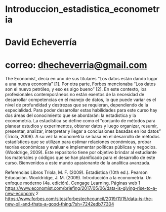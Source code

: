 # Introduccion_estadistica_econometria

# David Echeverría
# correo: dhecheverria@gmail.com

The Economist, decía en uno de sus titulares “Los datos están dando lugar a una nueva economía” [1]. Por otra parte, Forbes mencionaba “Los datos son el nuevo petróleo, y eso es algo bueno” [2]. En este contexto, los profesionales contemporáneos no están exentos de la necesidad de desarrollar competencias en el manejo de datos, lo que puede variar es el nivel de profundidad y destrezas que se requieran, dependiendo de la especialidad.
Para poder desarrollar estas habilidades para este curso hay dos áreas del conocimiento que se abordarán: la estadística y la econometría.
La estadística se define como el “conjunto de métodos para planear estudios y experimentos, obtener datos y luego organizar, resumir, presentar, analizar, interpretar y llegar a conclusiones basadas en los datos”  (Triola, 2009). A su vez la econometría se basa en el desarrollo de métodos estadísticos que se utilizan para estimar relaciones económicas, probar teorías económicas y evaluar e implementar políticas públicas y negocios. (Wooldrige, 2009).
Este repositorio tiene por objetivo brindar al estudiante los materiales y códigos que se han planificado para el desarrollo de este curso.
Bienvenidos a este mundo apasionante de la analítica avanzada.

Referencias 
Libros
Triola, M. F. (2009). Estadística (10th ed.). Pearson Educación.
Wooldridge, J. M. (2009). Introducción a la econometría. Un enfoque moderno (4a. edición). Cengage Learning.
Páginas web
1 https://www.economist.com/briefing/2017/05/06/data-is-giving-rise-to-a-new-economy
2 https://www.forbes.com/sites/forbestechcouncil/2019/11/15/data-is-the-new-oil-and-thats-a-good-thing/?sh=7242edb77304

